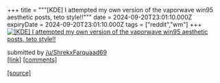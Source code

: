 +++
title = """[KDE] I attempted my own version of the vaporwave win95 aesthetic posts, teto style!!"""
date = 2024-09-20T23:01:10.000Z
expiryDate = 2024-09-20T23:01:10.000Z
tags = ["reddit","wm"]
+++
[![[KDE] I attempted my own version of the vaporwave win95 aesthetic posts, teto style!!](https://preview.redd.it/w9lh3l1to1qd1.png?width=640&crop=smart&auto=webp&s=738099d19baf6a3b530fc992f44bfd77dae4ebbc "[KDE] I attempted my own version of the vaporwave win95 aesthetic posts, teto style!!")](https://www.reddit.com/r/unixporn/comments/1flp20o/kde_i_attempted_my_own_version_of_the_vaporwave/)

submitted by [/u/ShrekxFarquaad69](https://www.reddit.com/user/ShrekxFarquaad69)  
[\[link\]](https://i.redd.it/w9lh3l1to1qd1.png) [\[comments\]](https://www.reddit.com/r/unixporn/comments/1flp20o/kde_i_attempted_my_own_version_of_the_vaporwave/)

[[source]](https://www.reddit.com/r/unixporn/comments/1flp20o/kde_i_attempted_my_own_version_of_the_vaporwave/)

